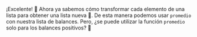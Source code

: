 ¡Excelente! :clap: Ahora ya sabemos cómo transformar cada elemento de una lista para obtener una lista nueva :muscle:. De esta manera podemos usar `promedio` con nuestra lista de balances. Pero, ¿se puede utilizar la función `promedio` solo para los balances positivos? :thought_balloon: